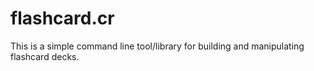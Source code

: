 # flashcard.cr
This is a simple command line tool/library for building and manipulating flashcard decks.
